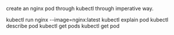 create an nginx pod through kubectl through imperative way.


 kubectl run nginx --image=nginx:latest
   kubectl explain pod
   kubectl describe pod
   kubectl get pods
    kubectl get pod
  